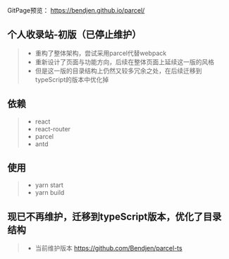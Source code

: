 GitPage预览： https://bendjen.github.io/parcel/

## 个人收录站-初版（已停止维护）
> * 重构了整体架构，尝试采用parcel代替webpack
> * 重新设计了页面与功能方向，后续在整体页面上延续这一版的风格
> * 但是这一版的目录结构上仍然又较多冗余之处，在后续迁移到typeScript的版本中优化掉

## 依赖

> * react
> * react-router
> * parcel
> * antd

## 使用

> * yarn start
> * yarn build

## 现已不再维护，迁移到typeScript版本，优化了目录结构
> * 当前维护版本 https://github.com/Bendjen/parcel-ts
